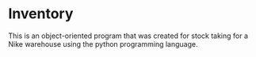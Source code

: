 # Inventory
This is an object-oriented program that was created for stock taking for a Nike warehouse using the python programming language.
